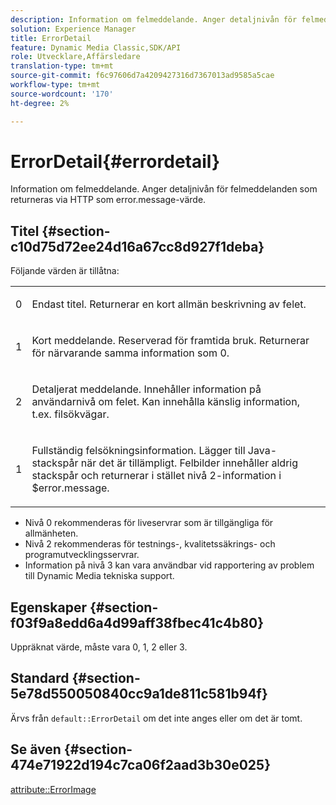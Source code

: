 ```yaml
---
description: Information om felmeddelande. Anger detaljnivån för felmeddelanden som returneras via HTTP som error.message-värde.
solution: Experience Manager
title: ErrorDetail
feature: Dynamic Media Classic,SDK/API
role: Utvecklare,Affärsledare
translation-type: tm+mt
source-git-commit: f6c97606d7a4209427316d7367013ad9585a5cae
workflow-type: tm+mt
source-wordcount: '170'
ht-degree: 2%

---
```



# ErrorDetail{#errordetail}

Information om felmeddelande. Anger detaljnivån för felmeddelanden som returneras via HTTP som error.message-värde.

## Titel {#section-c10d75d72ee24d16a67cc8d927f1deba}

Följande värden är tillåtna:

<table id="simpletable_7904444FF9F14D678F05094CA9E45664"> 
 <tr class="strow"> 
  <td class="stentry"> <p>0 </p></td> 
  <td class="stentry"> <p>Endast titel. Returnerar en kort allmän beskrivning av felet. </p></td> 
 </tr> 
 <tr class="strow"> 
  <td class="stentry"> <p>1 </p></td> 
  <td class="stentry"> <p>Kort meddelande. Reserverad för framtida bruk. Returnerar för närvarande samma information som 0. </p></td> 
 </tr> 
 <tr class="strow"> 
  <td class="stentry"> <p>2 </p></td> 
  <td class="stentry"> <p>Detaljerat meddelande. Innehåller information på användarnivå om felet. Kan innehålla känslig information, t.ex. filsökvägar. </p></td> 
 </tr> 
 <tr class="strow"> 
  <td class="stentry"> <p>1 </p></td> 
  <td class="stentry"> <p>Fullständig felsökningsinformation. Lägger till Java-stackspår när det är tillämpligt. Felbilder innehåller aldrig stackspår och returnerar i stället nivå 2-information i <span class="codeph"> $error.message</span>. </p></td> 
 </tr> 
</table>

* Nivå 0 rekommenderas för liveservrar som är tillgängliga för allmänheten.
* Nivå 2 rekommenderas för testnings-, kvalitetssäkrings- och programutvecklingsservrar.
* Information på nivå 3 kan vara användbar vid rapportering av problem till Dynamic Media tekniska support.

## Egenskaper {#section-f03f9a8edd6a4d99aff38fbec41c4b80}

Uppräknat värde, måste vara 0, 1, 2 eller 3.

## Standard {#section-5e78d550050840cc9a1de811c581b94f}

Ärvs från `default::ErrorDetail` om det inte anges eller om det är tomt.

## Se även {#section-474e71922d194c7ca06f2aad3b30e025}

[attribute::ErrorImage](../../../../../ir-api/material-cat/image-rendering-api-ref/c-ir-material-catalog/c-ir-attributes-reference/r-ir-errorimage.md#reference-b58bdaba96074c52802ca8dc54bfe2f0)
